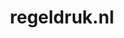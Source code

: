 ---
layout: post
title:  "regeldruk.nl"
internal_url:  "/data/regeldruk.nl.html"
categories: dutchgov
---